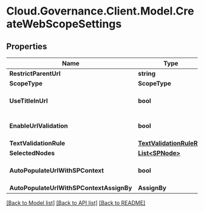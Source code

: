 # Cloud.Governance.Client.Model.CreateWebScopeSettings
## Properties

Name | Type | Description | Notes
------------ | ------------- | ------------- | -------------
**RestrictParentUrl** | **string** |  | [optional] 
**ScopeType** | **ScopeType** |  | [optional] 
**UseTitleInUrl** | **bool** |  | [optional] [default to false]
**EnableUrlValidation** | **bool** |  | [optional] [default to false]
**TextValidationRule** | [**TextValidationRuleRef**](TextValidationRuleRef.md) |  | [optional] 
**SelectedNodes** | [**List&lt;SPNode&gt;**](SPNode.md) |  | [optional] 
**AutoPopulateUrlWithSPContext** | **bool** |  | [optional] [default to false]
**AutoPopulateUrlWithSPContextAssignBy** | **AssignBy** |  | [optional] 

[[Back to Model list]](../README.md#documentation-for-models) [[Back to API list]](../README.md#documentation-for-api-endpoints) [[Back to README]](../README.md)

